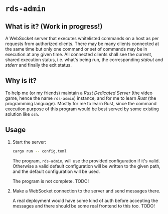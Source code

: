 # `rds-admin`

## What is it? (Work in progress!)

A WebSocket server that executes whitelisted commands on a host as per
requests from authorized clients. There may be many clients connected at the
same time but only one command or set of commands may be in execution at any
given time. All connected clients shall see the current, shared execution
status, i.e. what's being run, the corresponding _stdout_ and _stderr_ and
finally the exit status.

## Why is it?

To help me (or my friends) maintain a _Rust Dedicated Server_ (the video game,
hence the name `rds-admin`) instance, and for me to learn _Rust_ (the
programming language). Mostly for me to learn Rust, since the command execution
purpose of this program would be best served by some existing solution like
`ssh`.

## Usage

1. Start the server:

   ```bash
   cargo run -- config.toml
   ```

   The program, `rds-admin`, will use the provided configuration if it's valid.
   Otherwise a valid default configuration will be written to the given path,
   and the default configuration will be used.

   The program is not complete. TODO!

2. Make a WebSocket connection to the server and send messages there.

   A real deployment would have some kind of auth before accepting the messages
   and there should be some real frontend to this too. TODO!

